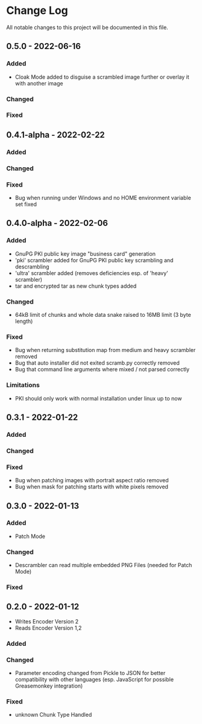 # Change Log
All notable changes to this project will be documented in this file.


## 0.5.0 - 2022-06-16
### Added
- Cloak Mode added to disguise a scrambled image further or overlay it with another image
### Changed
### Fixed


## 0.4.1-alpha - 2022-02-22
### Added
### Changed
### Fixed
- Bug when running under Windows and no HOME environment variable set fixed


## 0.4.0-alpha - 2022-02-06
### Added
- GnuPG PKI public key image "business card" generation
- 'pki' scrambler added for GnuPG PKI public key scrambling and descrambling
- 'ultra' scrambler added (removes deficiencies esp. of 'heavy' scrambler)
- tar and encrypted tar as new chunk types added
### Changed
- 64kB limit of chunks and whole data snake raised to 16MB limit (3 byte length)
### Fixed
- Bug when returning substitution map from medium and heavy scrambler removed
- Bug that auto installer did not exited scramb.py correctly removed
- Bug that command line arguments where mixed / not parsed correctly
### Limitations
- PKI should only work with normal installation under linux up to now

## 0.3.1 - 2022-01-22
### Added

### Changed

### Fixed
- Bug when patching images with portrait aspect ratio removed
- Bug when mask for patching starts with white pixels removed

## 0.3.0 - 2022-01-13
### Added
- Patch Mode
### Changed
- Descrambler can read multiple embedded PNG Files (needed for Patch Mode)
### Fixed

## 0.2.0 - 2022-01-12
- Writes Encoder Version 2
- Reads Encoder Version 1,2
### Added
 
### Changed
- Parameter encoding changed from Pickle to JSON for better compatibility with other languages (esp. JavaScript for possible Greasemonkey integration)

### Fixed
- unknown Chunk Type Handled
